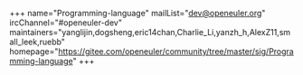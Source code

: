 +++
name="Programming-language"
mailList="dev@openeuler.org"
ircChannel="#openeuler-dev"
maintainers="yanglijin,dogsheng,eric14chan,Charlie_Li,yanzh_h,AlexZ11,small_leek,ruebb"
homepage="https://gitee.com/openeuler/community/tree/master/sig/Programming-language"
+++
